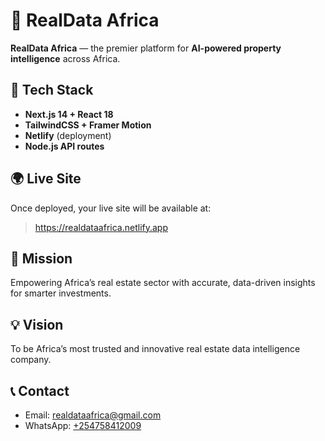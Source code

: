 # 🏢 RealData Africa

**RealData Africa** — the premier platform for **AI-powered property intelligence** across Africa.

## 🚀 Tech Stack
- **Next.js 14 + React 18**
- **TailwindCSS + Framer Motion**
- **Netlify** (deployment)
- **Node.js API routes**

## 🌍 Live Site
Once deployed, your live site will be available at:
> https://realdataafrica.netlify.app

## 🧠 Mission
Empowering Africa’s real estate sector with accurate, data-driven insights for smarter investments.

## 💡 Vision
To be Africa’s most trusted and innovative real estate data intelligence company.

## 📞 Contact
- Email: [realdataafrica@gmail.com](mailto:realdataafrica@gmail.com)
- WhatsApp: [+254758412009](https://wa.me/254758412009)
